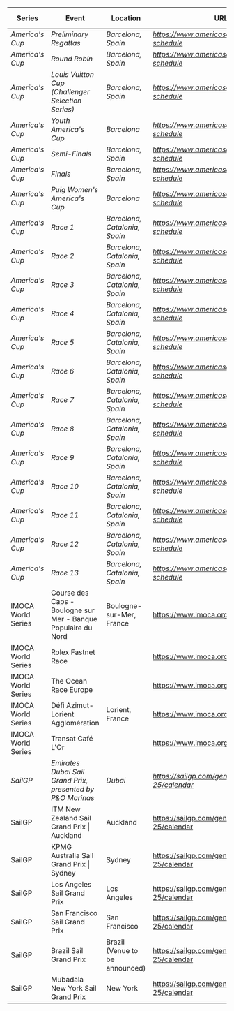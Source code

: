 | Series | Event | Location | URL | Start Date | End Date |
|---|---|---|---|---|---|
| *America's Cup* | *Preliminary Regattas* | *Barcelona, Spain* | *https://www.americascup.com/en/ac37-schedule* | *2024-08-22* | *2024-08-25* |
| *America's Cup* | *Round Robin* | *Barcelona, Spain* | *https://www.americascup.com/en/ac37-schedule* | *2024-08-29* | *2024-09-08* |
| *America's Cup* | *Louis Vuitton Cup (Challenger Selection Series)* | *Barcelona, Spain* | *https://www.americascup.com/en/ac37-schedule* | *2024-08-29* | *2024-10-05* |
| *America's Cup* | *Youth America's Cup* | *Barcelona* | *https://www.americascup.com/en/ac37-schedule* | *2024-09-17* | *2024-09-26* |
| *America's Cup* | *Semi-Finals* | *Barcelona, Spain* | *https://www.americascup.com/en/ac37-schedule* | *2024-09-14* | *2024-09-19* |
| *America's Cup* | *Finals* | *Barcelona, Spain* | *https://www.americascup.com/en/ac37-schedule* | *2024-09-26* | *2024-10-05* |
| *America's Cup* | *Puig Women's America's Cup* | *Barcelona* | *https://www.americascup.com/en/ac37-schedule* | *2024-10-05* | *2024-10-13* |
| *America's Cup* | *Race 1* | *Barcelona, Catalonia, Spain* | *https://www.americascup.com/en/ac37-schedule* | *2024-10-12* | *2024-10-12* |
| *America's Cup* | *Race 2* | *Barcelona, Catalonia, Spain* | *https://www.americascup.com/en/ac37-schedule* | *2024-10-12* | *2024-10-12* |
| *America's Cup* | *Race 3* | *Barcelona, Catalonia, Spain* | *https://www.americascup.com/en/ac37-schedule* | *2024-10-13* | *2024-10-13* |
| *America's Cup* | *Race 4* | *Barcelona, Catalonia, Spain* | *https://www.americascup.com/en/ac37-schedule* | *2024-10-13* | *2024-10-13* |
| *America's Cup* | *Race 5* | *Barcelona, Catalonia, Spain* | *https://www.americascup.com/en/ac37-schedule* | *2024-10-16* | *2024-10-16* |
| *America's Cup* | *Race 6* | *Barcelona, Catalonia, Spain* | *https://www.americascup.com/en/ac37-schedule* | *2024-10-16* | *2024-10-16* |
| *America's Cup* | *Race 7* | *Barcelona, Catalonia, Spain* | *https://www.americascup.com/en/ac37-schedule* | *2024-10-18* | *2024-10-18* |
| *America's Cup* | *Race 8* | *Barcelona, Catalonia, Spain* | *https://www.americascup.com/en/ac37-schedule* | *2024-10-18* | *2024-10-18* |
| *America's Cup* | *Race 9* | *Barcelona, Catalonia, Spain* | *https://www.americascup.com/en/ac37-schedule* | *2024-10-19* | *2024-10-19* |
| *America's Cup* | *Race 10* | *Barcelona, Catalonia, Spain* | *https://www.americascup.com/en/ac37-schedule* | *2024-10-19* | *2024-10-19* |
| *America's Cup* | *Race 11* | *Barcelona, Catalonia, Spain* | *https://www.americascup.com/en/ac37-schedule* | *2024-10-20* | *2024-10-20* |
| *America's Cup* | *Race 12* | *Barcelona, Catalonia, Spain* | *https://www.americascup.com/en/ac37-schedule* | *2024-10-20* | *2024-10-20* |
| *America's Cup* | *Race 13* | *Barcelona, Catalonia, Spain* | *https://www.americascup.com/en/ac37-schedule* | *2024-10-21* | *2024-10-21* |
| IMOCA World Series | Course des Caps - Boulogne sur Mer - Banque Populaire du Nord | Boulogne-sur-Mer, France | https://www.imoca.org | 2025-06 | 2025-06 |
| IMOCA World Series | Rolex Fastnet Race |  | https://www.imoca.org | 2025-07 | 2025-07 |
| IMOCA World Series | The Ocean Race Europe |  | https://www.imoca.org | 2025-08 | 2025-08 |
| IMOCA World Series | Défi Azimut-Lorient Agglomération | Lorient, France | https://www.imoca.org | 2025-09 | 2025-09 |
| IMOCA World Series | Transat Café L'Or |  | https://www.imoca.org | 2025-10 | 2025-10 |
| *SailGP* | *Emirates Dubai Sail Grand Prix, presented by P&O Marinas* | *Dubai* | *https://sailgp.com/general/24-25/calendar* | *2024-11-23* | *2024-11-24* |
| SailGP | ITM New Zealand Sail Grand Prix &#124; Auckland | Auckland | https://sailgp.com/general/24-25/calendar | 2025-01-18 | 2025-01-19 |
| SailGP | KPMG Australia Sail Grand Prix &#124; Sydney | Sydney | https://sailgp.com/general/24-25/calendar | 2025-02-08 | 2025-02-09 |
| SailGP | Los Angeles Sail Grand Prix | Los Angeles | https://sailgp.com/general/24-25/calendar | 2025-03-15 | 2025-03-16 |
| SailGP | San Francisco Sail Grand Prix | San Francisco | https://sailgp.com/general/24-25/calendar | 2025-03-22 | 2025-03-23 |
| SailGP | Brazil Sail Grand Prix | Brazil (Venue to be announced) | https://sailgp.com/general/24-25/calendar | 2025-05-03 | 2025-05-04 |
| SailGP | Mubadala New York Sail Grand Prix | New York | https://sailgp.com/general/24-25/calendar | 2025-06-07